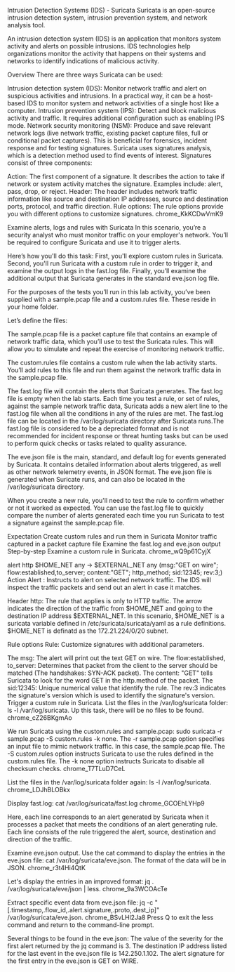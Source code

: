 Intrusion Detection Systems (IDS) - Suricata
Suricata is an open-source intrusion detection system, intrusion prevention system, and network analysis tool.

An intrusion detection system (IDS) is an application that monitors system activity and alerts on possible intrusions. IDS technologies help organizations monitor the activity that happens on their systems and networks to identify indications of malicious activity.

Overview
There are three ways Suricata can be used:

Intrusion detection system (IDS): Monitor network traffic and alert on suspicious activities and intrusions. In a practical way, it can be a host-based IDS to monitor system and network activities of a single host like a computer.
Intrusion prevention system (IPS): Detect and block malicious activity and traffic. It requires additional configuration such as enabling IPS mode.
Network security monitoring (NSM): Produce and save relevant network logs (live network traffic, existing packet capture files, full or conditional packet captures). This is beneficial for forensics, incident response and for testing signatures.
Suricata uses signatures analysis, which is a detection method used to find events of interest. Signatures consist of three components:

Action: The first component of a signature. It describes the action to take if network or system activity matches the signature. Examples include: alert, pass, drop, or reject.
Header: The header includes network traffic information like source and destination IP addresses, source and destination ports, protocol, and traffic direction.
Rule options: The rule options provide you with different options to customize signatures.
chrome_KkKCDwVmK9

Examine alerts, logs and rules with Suricata
In this scenario, you’re a security analyst who must monitor traffic on your employer's network. You’ll be required to configure Suricata and use it to trigger alerts.

Here’s how you'll do this task: First, you'll explore custom rules in Suricata. Second, you'll run Suricata with a custom rule in order to trigger it, and examine the output logs in the fast.log file. Finally, you’ll examine the additional output that Suricata generates in the standard eve.json log file.

For the purposes of the tests you’ll run in this lab activity, you’ve been supplied with a sample.pcap file and a custom.rules file. These reside in your home folder.

Let’s define the files:

The sample.pcap file is a packet capture file that contains an example of network traffic data, which you’ll use to test the Suricata rules. This will allow you to simulate and repeat the exercise of monitoring network traffic.

The custom.rules file contains a custom rule when the lab activity starts. You’ll add rules to this file and run them against the network traffic data in the sample.pcap file.

The fast.log file will contain the alerts that Suricata generates. The fast.log file is empty when the lab starts. Each time you test a rule, or set of rules, against the sample network traffic data, Suricata adds a new alert line to the fast.log file when all the conditions in any of the rules are met. The fast.log file can be located in the /var/log/suricata directory after Suricata runs.The fast.log file is considered to be a depreciated format and is not recommended for incident response or threat hunting tasks but can be used to perform quick checks or tasks related to quality assurance.

The eve.json file is the main, standard, and default log for events generated by Suricata. It contains detailed information about alerts triggered, as well as other network telemetry events, in JSON format. The eve.json file is generated when Suricate runs, and can also be located in the /var/log/suricata directory.

When you create a new rule, you'll need to test the rule to confirm whether or not it worked as expected. You can use the fast.log file to quickly compare the number of alerts generated each time you run Suricata to test a signature against the sample.pcap file.

Expectation
Create custom rules and run them in Suricata
Monitor traffic captured in a packet capture file
Examine the fast.log and eve.json output
Step-by-step
Examine a custom rule in Suricata.
chrome_wQ9p61CyjX

alert http $HOME_NET any -> $EXTERNAL_NET any (msg:"GET on wire"; flow:established,to_server; content:"GET"; http_method; sid:12345; rev:3;)
Action Alert : Instructs to alert on selected network traffic. The IDS will inspect the traffic packets and send out an alert in case it matches.

Header http: The rule that applies is only to HTTP traffic. The arrow indicates the direction of the traffic from $HOME_NET and going to the destination IP address $EXTERNAL_NET. In this scenario, $HOME_NET is a suricata variable defined in /etc/suricata/suricata/yaml as a rule definitions. $HOME_NET is definatd as the 172.21.224/0/20 subnet.

Rule options Rule: Customize signatures with additional parameters.

The msg: The alert will print out the text GET on wire.
The flow:established, to_server: Determines that packet from the client to the server should be matched (The handshakes: SYN-ACK packet).
The content: "GET" tells Suricata to look for the word GET in the http.method of the packet.
The sid:12345: Unique numerical value that identify the rule.
The rev:3 indicates the signature's version which is used to identify the signature's version.
Trigger a custom rule in Suricata.
List the files in the /var/log/suricata folder: ls -l /var/log/suricata. Up this task, there will be no files to be found.
chrome_cZ26BKgmAo

We run Suricata using the custom.rules and sample.pcap: sudo suricata -r sample.pcap -S custom.rules -k none.
The -r sample.pcap option specifies an input file to mimic network traffic. In this case, the sample.pcap file.
The -S custom.rules option instructs Suricata to use the rules defined in the custom.rules file.
The -k none option instructs Suricata to disable all checksum checks.
chrome_T7TLuD7CeL

List the files in the /var/log/suricata folder again: ls -l /var/log/suricata.
chrome_LDJhBLOBkx

Display fast.log: cat /var/log/suricata/fast.log
chrome_GCOEhLYHp9

Here, each line corresponds to an alert generated by Suricata when it processes a packet that meets the conditions of an alert generating rule. Each line consists of the rule triggered the alert, source, destination and direction of the traffic.

Examine eve.json output.
Use the cat command to display the entries in the eve.json file: cat /var/log/suricata/eve.json. The format of the data will be in JSON.
chrome_r3t4Hi4QtK

Let's display the entries in an improved format: jq . /var/log/suricata/eve/json | less.
chrome_9a3WCOAcTe

Extract specific event data from eve.json file: jq -c "[.timestamp,.flow_id,.alert.signature,.proto,.dest_ip]" /var/log/suricata/eve.json. chrome_BSvLHl2Ja8
Press Q to exit the less command and return to the command-line prompt.

Several things to be found in the eve.json:
The value of the severity for the first alert returned by the jq command is 3.
The destination IP address listed for the last event in the eve.json file is 142.250.1.102.
The alert signature for the first entry in the eve.json is GET on WIRE.
